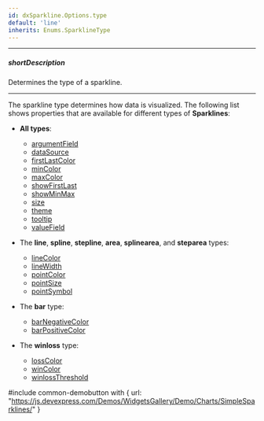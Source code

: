 ```yaml
---
id: dxSparkline.Options.type
default: 'line'
inherits: Enums.SparklineType
---
```

---
##### shortDescription
Determines the type of a sparkline.

---
The sparkline type determines how data is visualized. The following list shows properties that are available for different types of  **Sparklines**:

- **All types**:     

    - [argumentField](/api-reference/10%20UI%20Components/dxSparkline/1%20Configuration/argumentField.md '/Documentation/ApiReference/UI_Components/dxSparkline/Configuration/#argumentField')
    - [dataSource](/api-reference/10%20UI%20Components/dxSparkline/1%20Configuration/dataSource.md '/Documentation/ApiReference/UI_Components/dxSparkline/Configuration/#dataSource')
    - [firstLastColor](/api-reference/10%20UI%20Components/dxSparkline/1%20Configuration/firstLastColor.md '/Documentation/ApiReference/UI_Components/dxSparkline/Configuration/#firstLastColor')
    - [minColor](/api-reference/10%20UI%20Components/dxSparkline/1%20Configuration/minColor.md '/Documentation/ApiReference/UI_Components/dxSparkline/Configuration/#minColor')
    - [maxColor](/api-reference/10%20UI%20Components/dxSparkline/1%20Configuration/maxColor.md '/Documentation/ApiReference/UI_Components/dxSparkline/Configuration/#maxColor')
    - [showFirstLast](/api-reference/10%20UI%20Components/dxSparkline/1%20Configuration/showFirstLast.md '/Documentation/ApiReference/UI_Components/dxSparkline/Configuration/#showFirstLast')
    - [showMinMax](/api-reference/10%20UI%20Components/dxSparkline/1%20Configuration/showMinMax.md '/Documentation/ApiReference/UI_Components/dxSparkline/Configuration/#showMinMax')
    - [size](/api-reference/10%20UI%20Components/dxSparkline/1%20Configuration/size '/Documentation/ApiReference/UI_Components/dxSparkline/Configuration/size/')
    - [theme](/api-reference/10%20UI%20Components/BaseWidget/1%20Configuration/theme.md '/Documentation/ApiReference/UI_Components/dxSparkline/Configuration/#theme')
    - [tooltip](/api-reference/10%20UI%20Components/BaseSparkline/1%20Configuration/tooltip '/Documentation/ApiReference/UI_Components/dxSparkline/Configuration/tooltip/')
    - [valueField](/api-reference/10%20UI%20Components/dxSparkline/1%20Configuration/valueField.md '/Documentation/ApiReference/UI_Components/dxSparkline/Configuration/#valueField')

- The **line**, **spline**, **stepline**, **area**, **splinearea**, and **steparea** types:      

    - [lineColor](/api-reference/10%20UI%20Components/dxSparkline/1%20Configuration/lineColor.md '/Documentation/ApiReference/UI_Components/dxSparkline/Configuration/#lineColor')
    - [lineWidth](/api-reference/10%20UI%20Components/dxSparkline/1%20Configuration/lineWidth.md '/Documentation/ApiReference/UI_Components/dxSparkline/Configuration/#lineWidth')
    - [pointColor](/api-reference/10%20UI%20Components/dxSparkline/1%20Configuration/pointColor.md '/Documentation/ApiReference/UI_Components/dxSparkline/Configuration/#pointColor')
    - [pointSize](/api-reference/10%20UI%20Components/dxSparkline/1%20Configuration/pointSize.md '/Documentation/ApiReference/UI_Components/dxSparkline/Configuration/#pointSize')
    - [pointSymbol](/api-reference/10%20UI%20Components/dxSparkline/1%20Configuration/pointSymbol.md '/Documentation/ApiReference/UI_Components/dxSparkline/Configuration/#pointSymbol')

- The **bar** type:

    - [barNegativeColor](/api-reference/10%20UI%20Components/dxSparkline/1%20Configuration/barNegativeColor.md '/Documentation/ApiReference/UI_Components/dxSparkline/Configuration/#barNegativeColor')
    - [barPositiveColor](/api-reference/10%20UI%20Components/dxSparkline/1%20Configuration/barPositiveColor.md '/Documentation/ApiReference/UI_Components/dxSparkline/Configuration/#barPositiveColor')

- The **winloss** type:

    - [lossColor](/api-reference/10%20UI%20Components/dxSparkline/1%20Configuration/lossColor.md '/Documentation/ApiReference/UI_Components/dxSparkline/Configuration/#lossColor')
    - [winColor](/api-reference/10%20UI%20Components/dxSparkline/1%20Configuration/winColor.md '/Documentation/ApiReference/UI_Components/dxSparkline/Configuration/#winColor')
    - [winlossThreshold](/api-reference/10%20UI%20Components/dxSparkline/1%20Configuration/winlossThreshold.md '/Documentation/ApiReference/UI_Components/dxSparkline/Configuration/#winlossThreshold')

#include common-demobutton with {
    url: "https://js.devexpress.com/Demos/WidgetsGallery/Demo/Charts/SimpleSparklines/"
}
